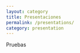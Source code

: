 ```yaml
---
layout: category
title: Presentaciones
permalink: /presentations/
category: presentation
---
```


Pruebas